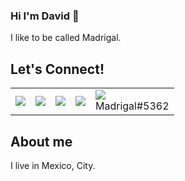 ### Hi I'm David 👋
I like to be called Madrigal. 

## Let's Connect!
<table>
  <tr>
    <td>
      <a href="https://github.com/DavidMadrigalB"><img src="https://img.icons8.com/glyph-neue/64/000000/github.png"/></a>
    </td>
    <td>
      <a href="https://www.linkedin.com/in/david-madrigal-buendia/"><img src="https://img.icons8.com/fluency/48/000000/linkedin.png"/></a>
    </td>
    <td>
      <a href="mailto:madrigal.bd@gmail.com"><img src="https://img.icons8.com/bubbles/50/000000/gmail-new.png"/></a>
    </td>
    <td>
      <a href="https://t.me/DavidMadrigalB"><img src="https://img.icons8.com/color/48/000000/telegram-app--v1.png"/></a>
    </td>
    <td>
      <a href=""><img src="https://img.icons8.com/fluency/48/000000/discord-logo.png"/></a>
      <br />
      <span>Madrigal#5362</span>
    </td>
  </tr>
</table>


## About me
I live in Mexico, City. 
